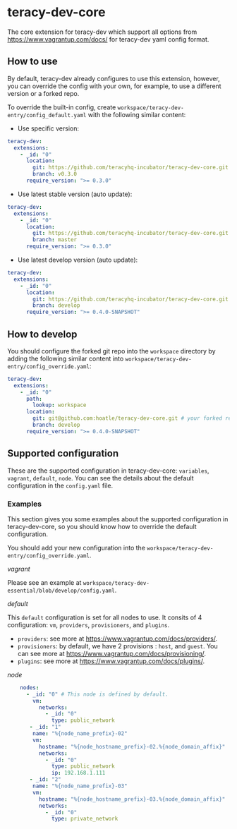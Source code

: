 # teracy-dev-core

The core extension for teracy-dev which support all options from https://www.vagrantup.com/docs/
for teracy-dev yaml config format.


## How to use

By default, teracy-dev already configures to use this extension, however, you can override the
config with your own, for example, to use a different version or a forked repo.

To override the built-in config, create `workspace/teracy-dev-entry/config_default.yaml` with the
following similar content:


- Use specific version:

```yaml
teracy-dev:
  extensions:
    - _id: "0"
      location:
        git: https://github.com/teracyhq-incubator/teracy-dev-core.git
        branch: v0.3.0
      require_version: ">= 0.3.0"
```

- Use latest stable version (auto update):

```yaml
teracy-dev:
  extensions:
    - _id: "0"
      location:
        git: https://github.com/teracyhq-incubator/teracy-dev-core.git
        branch: master
      require_version: ">= 0.3.0"
```

- Use latest develop version (auto update):

```yaml
teracy-dev:
  extensions:
    - _id: "0"
      location:
        git: https://github.com/teracyhq-incubator/teracy-dev-core.git
        branch: develop
      require_version: ">= 0.4.0-SNAPSHOT"
```


## How to develop

You should configure the forked git repo into the `workspace` directory by adding the following
similar content into `workspace/teracy-dev-entry/config_override.yaml`:


```yaml
teracy-dev:
  extensions:
    - _id: "0"
      path:
        lookup: workspace
      location:
        git: git@github.com:hoatle/teracy-dev-core.git # your forked repo
        branch: develop
      require_version: ">= 0.4.0-SNAPSHOT"
```

## Supported configuration
These are the supported configuration in teracy-dev-core: `variables`, `vagrant`, `default`, `node`.
You can see the details about the default configuration in the `config.yaml` file.


### Examples

This section gives you some examples about the supported configuration in teracy-dev-core, so you should know how
to override the default configuration.

You should add your new configuration into the `workspace/teracy-dev-entry/config_override.yaml`.

*vagrant*

Please see an example at `workspace/teracy-dev-essential/blob/develop/config.yaml`.

*default*

This `default` configuration is set for all nodes to use. It consits of 4 configuration: `vm`, `providers`, `provisioners`,
and `plugins`.
 
- `providers`: see more at https://www.vagrantup.com/docs/providers/.
- `provisioners`: by default, we have 2 provisions : `host`, and `guest`. You can see more at https://www.vagrantup.com/docs/provisioning/.
- `plugins`: see more at https://www.vagrantup.com/docs/plugins/.


*node*

```yaml
	nodes:
	  - _id: "0" # This node is defined by default.
	    vm:
	      networks:
	        - _id: "0"
	          type: public_network
	   - _id: "1"
	    name: "%{node_name_prefix}-02"
	    vm:
	      hostname: "%{node_hostname_prefix}-02.%{node_domain_affix}"
	      networks:
	        - _id: "0"
	          type: public_network
	          ip: 192.168.1.111
	   - _id: "2"
	    name: "%{node_name_prefix}-03"
	    vm:
	      hostname: "%{node_hostname_prefix}-03.%{node_domain_affix}"
	      networks:
	        - _id: "0"
	          type: private_network
```


